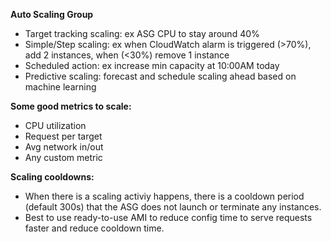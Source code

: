**Auto Scaling Group**

- Target tracking scaling: ex ASG CPU to stay around 40%
- Simple/Step scaling: ex when CloudWatch alarm is triggered (>70%), add 2 instances, when (<30%) remove 1 instance
- Scheduled action: ex increase min capacity at 10:00AM today
- Predictive scaling: forecast and schedule scaling ahead based on machine learning

**Some good metrics to scale:**

- CPU utilization
- Request per target
- Avg network in/out
- Any custom metric

**Scaling cooldowns:**

- When there is a scaling activiy happens, there is a cooldown period (default 300s) that the ASG does not launch or terminate any instances.
- Best to use ready-to-use AMI to reduce config time to serve requests faster and reduce cooldown time.
